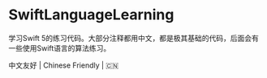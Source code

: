 # SwiftLanguageLearning
学习Swift 5的练习代码。大部分注释都用中文，都是极其基础的代码，后面会有一些使用Swift语言的算法练习。

中文友好 | Chinese Friendly | 🇨🇳

